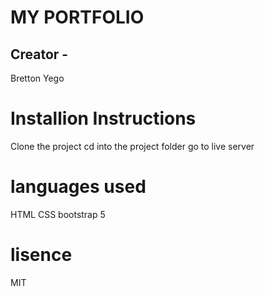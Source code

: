 # MY PORTFOLIO
## Creator - 
Bretton Yego 
# Installion Instructions
Clone the project 
cd into the project folder 
go to live server
# languages used
HTML
CSS
bootstrap 5

# lisence
MIT